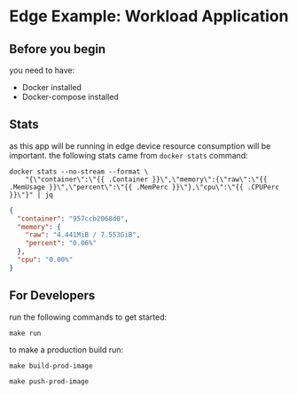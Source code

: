 # Edge Example: Workload Application

## Before you begin
you need to have:
- Docker installed
- Docker-compose installed

## Stats
as this app will be running in edge device resource consumption will be important.
the following stats came from `docker stats` command:
```
docker stats --no-stream --format \
    "{\"container\":\"{{ .Container }}\",\"memory\":{\"raw\":\"{{ .MemUsage }}\",\"percent\":\"{{ .MemPerc }}\"},\"cpu\":\"{{ .CPUPerc }}\"}" | jq
```
```json
{
  "container": "957ccb2068d0",
  "memory": {
    "raw": "4.441MiB / 7.553GiB",
    "percent": "0.06%"
  },
  "cpu": "0.00%"
}
```

## For Developers
run the following commands to get started:
```
make run
```

to make a production build run:
```
make build-prod-image
```
```
make push-prod-image
```